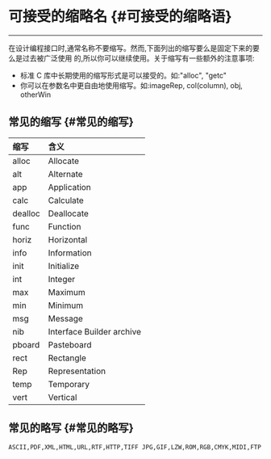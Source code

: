 # **可接受的缩略名** {#可接受的缩略语}

---

在设计编程接口时,通常名称不要缩写。然而,下面列出的缩写要么是固定下来的要么是过去被广泛使用 的,所以你可以继续使用。关于缩写有一些额外的注意事项:

* 标准 C 库中长期使用的缩写形式是可以接受的。如:"alloc", "getc"
* 你可以在参数名中更自由地使用缩写。如:imageRep, col\(column\), obj, otherWin

## **常见的缩写** {#常见的缩写}

| **缩写** | **含义** |
| :--- | :--- |
| alloc | Allocate |
| alt | Alternate |
| app | Application |
| calc | Calculate |
| dealloc | Deallocate |
| func | Function |
| horiz | Horizontal |
| info | Information |
| init | Initialize |
| int | Integer |
| max | Maximum |
| min | Minimum |
| msg | Message |
| nib | Interface Builder archive |
| pboard | Pasteboard |
| rect | Rectangle |
| Rep | Representation |
| temp | Temporary |
| vert | Vertical |

## **常见的略写** {#常见的略写}

```
ASCII,PDF,XML,HTML,URL,RTF,HTTP,TIFF JPG,GIF,LZW,ROM,RGB,CMYK,MIDI,FTP
```



